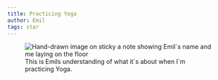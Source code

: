 ```yaml
---
title: Practicing Yoga
author: Emil
tags: star
---
```

<figure>
<img alt="Hand-drawn image on sticky a note showing Emil´s name and me laying on the floor" src="/img/emil-drawing/IMG_0691.jpg">
<figcaption>This is Emils understanding of what it´s about when I´m practicing Yoga.</figcaption>
</figure>
